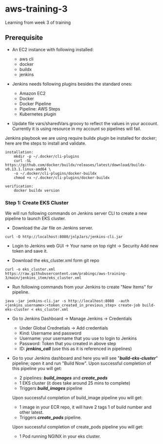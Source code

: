 # aws-training-3
Learning from week 3 of training

## Prerequisite 
- An EC2 instance with following installed:
  - aws cli
  - docker 
  - buildx
  - jenkins

- Jenkins needs following plugins besides the standard ones:
  - Amazon EC2
  - Docker
  - Docker Pipeline
  - Pipeline: AWS Steps
  - Kubernetes plugin

- Update file vars/sharedVars.groovy to reflect the values in your account. Currently it is using resource in my account so pipelines will fail.

Jenkins playbook we are using require buildx plugin be installed for docker; here are the steps to install and validate.
```
installation:
    mkdir -p ~/.docker/cli-plugins
    curl -SL https://github.com/docker/buildx/releases/latest/download/buildx-v0.13.1.linux-amd64 \
    -o ~/.docker/cli-plugins/docker-buildx
    chmod +x ~/.docker/cli-plugins/docker-buildx

verification:
    docker buildx version
```

### Step 1: Create EKS Cluster
We will run following commands on Jenkins server CLI to create a new pipeline to launch EKS cluster.
- Download the Jar file on Jenkins server.
```
curl -O http://localhost:8080/jnlpJars/jenkins-cli.jar
```

- Login to Jenkins web GUI -> Your name on top right -> Security
    Add new token and save it.

- Download the eks_cluster.xml form git repo
```
curl -o eks_cluster.xml https://raw.githubusercontent.com/prabingc/aws-training-3/main/jenkins_item/eks_cluster.xml
```

- Run following commands from your Jenkins to create "New Items" for pipeline.
```
java -jar jenkins-cli.jar -s http://localhost:8080  -auth <jenkins_username>:<token_created_in_previous_step> create-job build-eks-cluster < eks_cluster.xml 
```

- Go to Jenkins Dashboard -> Manage Jenkins -> Credentials 
    - Under Global Crednetials -> Add credentials
    - Kind: Username and password
    - Username: your username that you use to login to Jenkins
    - Password: Token that you created in above step
    - ID: ***jenkins_call*** (use this as it is referenced in pipelines)            

- Go to your Jenkins dashboard and here you will see "***build-eks-cluster***" pipeline; open it and run "Build Now".
    Upon successful completion of this pipeline you will get:
    - 2 pipelines: ***build_images*** and ***create_pods***
    - 1 EKS cluster (it does take around 25 mins to complete)
    - Triggers ***build_images*** pipeline

    Upon successful completion of build_image pipeline you will get:
    - 1 image in your ECR repo, it will have 2 tags 1 of build number and other latest.
    - Triggers ***create_pods*** pipeline.

    Upon successful completion of create_pods pipeline you will get:
   - 1 Pod running NGINX in your eks cluster.